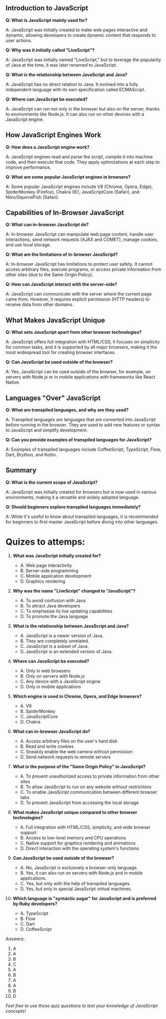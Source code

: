 

## Introduction to JavaScript

**Q: What is JavaScript mainly used for?**

A: JavaScript was initially created to make web pages interactive and dynamic, allowing developers to create dynamic content that responds to user actions.

**Q: Why was it initially called "LiveScript"?**

A: JavaScript was initially named "LiveScript," but to leverage the popularity of Java at the time, it was later renamed to JavaScript.

**Q: What is the relationship between JavaScript and Java?**

A: JavaScript has no direct relation to Java. It evolved into a fully independent language with its own specification called ECMAScript.

**Q: Where can JavaScript be executed?**

A: JavaScript can run not only in the browser but also on the server, thanks to environments like Node.js. It can also run on other devices with a JavaScript engine.

## How JavaScript Engines Work

**Q: How does a JavaScript engine work?**

A: JavaScript engines read and parse the script, compile it into machine code, and then execute that code. They apply optimizations at each step to improve performance.

**Q: What are some popular JavaScript engines in browsers?**

A: Some popular JavaScript engines include V8 (Chrome, Opera, Edge), SpiderMonkey (Firefox), Chakra (IE), JavaScriptCore (Safari), and Nitro/SquirrelFish (Safari).

## Capabilities of In-Browser JavaScript

**Q: What can in-browser JavaScript do?**

A: In-browser JavaScript can manipulate web page content, handle user interactions, send network requests (AJAX and COMET), manage cookies, and use local storage.

**Q: What are the limitations of in-browser JavaScript?**

A: In-browser JavaScript has limitations to protect user safety. It cannot access arbitrary files, execute programs, or access private information from other sites (due to the Same Origin Policy).

**Q: How can JavaScript interact with the server-side?**

A: JavaScript can communicate with the server where the current page came from. However, it requires explicit permission (HTTP headers) to receive data from other domains.

## What Makes JavaScript Unique

**Q: What sets JavaScript apart from other browser technologies?**

A: JavaScript offers full integration with HTML/CSS, it focuses on simplicity for common tasks, and it is supported by all major browsers, making it the most widespread tool for creating browser interfaces.

**Q: Can JavaScript be used outside of the browser?**

A: Yes, JavaScript can be used outside of the browser, for example, on servers with Node.js or in mobile applications with frameworks like React Native.

## Languages "Over" JavaScript

**Q: What are transpiled languages, and why are they used?**

A: Transpiled languages are languages that are converted into JavaScript before running in the browser. They are used to add new features or syntax to JavaScript and simplify development.

**Q: Can you provide examples of transpiled languages for JavaScript?**

A: Examples of transpiled languages include CoffeeScript, TypeScript, Flow, Dart, Brython, and Kotlin.

## Summary

**Q: What is the current scope of JavaScript?**

A: JavaScript was initially created for browsers but is now used in various environments, making it a versatile and widely adopted language.

**Q: Should beginners explore transpiled languages immediately?**

A: While it's useful to know about transpiled languages, it is recommended for beginners to first master JavaScript before diving into other languages.




# Quizes to attemps:

1. **What was JavaScript initially created for?**
   - A. Web page interactivity
   - B. Server-side programming
   - C. Mobile application development
   - D. Graphics rendering

2. **Why was the name "LiveScript" changed to "JavaScript"?**
   - A. To avoid confusion with Java
   - B. To attract Java developers
   - C. To emphasize its live updating capabilities
   - D. To promote the Java language

3. **What is the relationship between JavaScript and Java?**
   - A. JavaScript is a newer version of Java.
   - B. They are completely unrelated.
   - C. JavaScript is a subset of Java.
   - D. JavaScript is an extended version of Java.

4. **Where can JavaScript be executed?**
   - A. Only in web browsers
   - B. Only on servers with Node.js
   - C. Any device with a JavaScript engine
   - D. Only in mobile applications

5. **Which engine is used in Chrome, Opera, and Edge browsers?**
   - A. V8
   - B. SpiderMonkey
   - C. JavaScriptCore
   - D. Chakra

6. **What can in-browser JavaScript do?**
   - A. Access arbitrary files on the user's hard disk
   - B. Read and write cookies
   - C. Sneakily enable the web camera without permission
   - D. Send network requests to remote servers

7. **What is the purpose of the "Same Origin Policy" in JavaScript?**
   - A. To prevent unauthorized access to private information from other sites
   - B. To allow JavaScript to run on any website without restrictions
   - C. To enable JavaScript communication between different browser tabs
   - D. To prevent JavaScript from accessing the local storage

8. **What makes JavaScript unique compared to other browser technologies?**
   - A. Full integration with HTML/CSS, simplicity, and wide browser support
   - B. Access to low-level memory and CPU operations
   - C. Native support for graphics rendering and animations
   - D. Direct interaction with the operating system's functions

9. **Can JavaScript be used outside of the browser?**
   - A. No, JavaScript is exclusively a browser-only language.
   - B. Yes, it can also run on servers with Node.js and in mobile applications.
   - C. Yes, but only with the help of transpiled languages.
   - D. Yes, but only in special JavaScript virtual machines.

10. **Which language is "syntactic sugar" for JavaScript and is preferred by Ruby developers?**
    - A. TypeScript
    - B. Flow
    - C. Dart
    - D. CoffeeScript

Answers:
1. A
2. A
3. B
4. C
5. A
6. B
7. A
8. A
9. B
10. D

_Feel free to use these quiz questions to test your knowledge of JavaScript concepts!_
